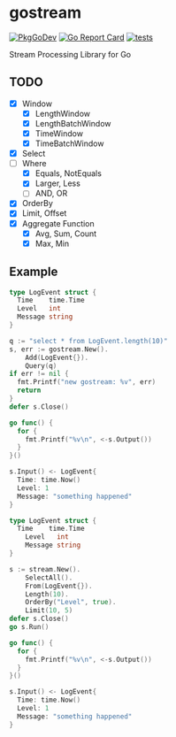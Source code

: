 # gostream

[![PkgGoDev](https://pkg.go.dev/badge/github.com/itsubaki/gostream)](https://pkg.go.dev/github.com/itsubaki/gostream)
[![Go Report Card](https://goreportcard.com/badge/github.com/itsubaki/gostream?style=flat-square)](https://goreportcard.com/report/github.com/itsubaki/gostream)
[![tests](https://github.com/itsubaki/gostream/workflows/tests/badge.svg?branch=develop)](https://github.com/itsubaki/gostream/actions)

Stream Processing Library for Go

## TODO

- [x] Window
  - [x] LengthWindow
  - [x] LengthBatchWindow
  - [x] TimeWindow
  - [x] TimeBatchWindow
- [x] Select
- [ ] Where
  - [x] Equals, NotEquals
  - [x] Larger, Less
  - [ ] AND, OR
- [x] OrderBy
- [x] Limit, Offset
- [x] Aggregate Function
  - [x] Avg, Sum, Count
  - [x] Max, Min

## Example

```go
type LogEvent struct {
  Time    time.Time
  Level   int
  Message string
}

q := "select * from LogEvent.length(10)"
s, err := gostream.New().
    Add(LogEvent{}).
    Query(q)
if err != nil {
  fmt.Printf("new gostream: %v", err)
  return
}
defer s.Close()

go func() {
  for {
    fmt.Printf("%v\n", <-s.Output())
  }
}()

s.Input() <- LogEvent{
  Time: time.Now()
  Level: 1
  Message: "something happened"
}
```

```go
type LogEvent struct {
  Time    time.Time
	Level   int
	Message string
}

s := stream.New().
	SelectAll().
	From(LogEvent{}).
	Length(10).
	OrderBy("Level", true).
	Limit(10, 5)
defer s.Close()
go s.Run()

go func() {
  for {
    fmt.Printf("%v\n", <-s.Output())
  }
}()

s.Input() <- LogEvent{
  Time: time.Now()
  Level: 1
  Message: "something happened"
}
```
